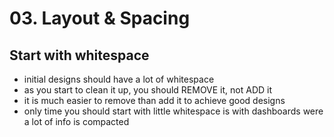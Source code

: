 # 03. Layout & Spacing

## Start with whitespace

- initial designs should have a lot of whitespace
- as you start to clean it up, you should REMOVE it, not ADD it
- it is much easier to remove than add it to achieve good designs
- only time you should start with little whitespace is with dashboards were a lot of info is compacted
